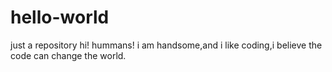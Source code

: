 # hello-world
just a repository
hi! hummans!
i am handsome,and i like coding,i believe the code can change the world.
